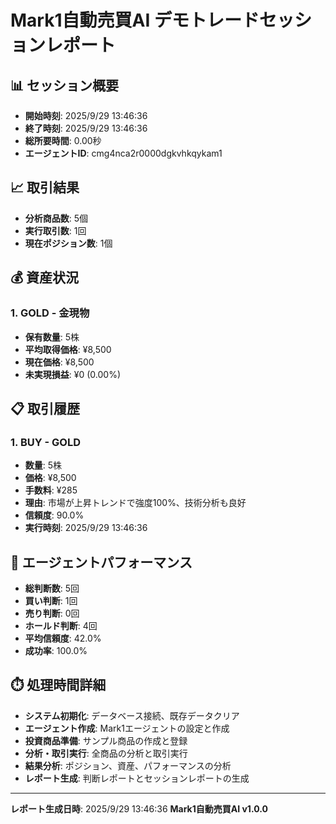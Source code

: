 # Mark1自動売買AI デモトレードセッションレポート

## 📊 セッション概要

- **開始時刻**: 2025/9/29 13:46:36
- **終了時刻**: 2025/9/29 13:46:36
- **総所要時間**: 0.00秒
- **エージェントID**: cmg4nca2r0000dgkvhkqykam1

## 📈 取引結果

- **分析商品数**: 5個
- **実行取引数**: 1回
- **現在ポジション数**: 1個

## 💰 資産状況


### 1. GOLD - 金現物
- **保有数量**: 5株
- **平均取得価格**: ¥8,500
- **現在価格**: ¥8,500
- **未実現損益**: ¥0 (0.00%)


## 📋 取引履歴


### 1. BUY - GOLD
- **数量**: 5株
- **価格**: ¥8,500
- **手数料**: ¥285
- **理由**: 市場が上昇トレンドで強度100%、技術分析も良好
- **信頼度**: 90.0%
- **実行時刻**: 2025/9/29 13:46:36


## 🤖 エージェントパフォーマンス


- **総判断数**: 5回
- **買い判断**: 1回
- **売り判断**: 0回
- **ホールド判断**: 4回
- **平均信頼度**: 42.0%
- **成功率**: 100.0%


## ⏱️ 処理時間詳細

- **システム初期化**: データベース接続、既存データクリア
- **エージェント作成**: Mark1エージェントの設定と作成
- **投資商品準備**: サンプル商品の作成と登録
- **分析・取引実行**: 全商品の分析と取引実行
- **結果分析**: ポジション、資産、パフォーマンスの分析
- **レポート生成**: 判断レポートとセッションレポートの生成

---

**レポート生成日時**: 2025/9/29 13:46:36
**Mark1自動売買AI v1.0.0**
